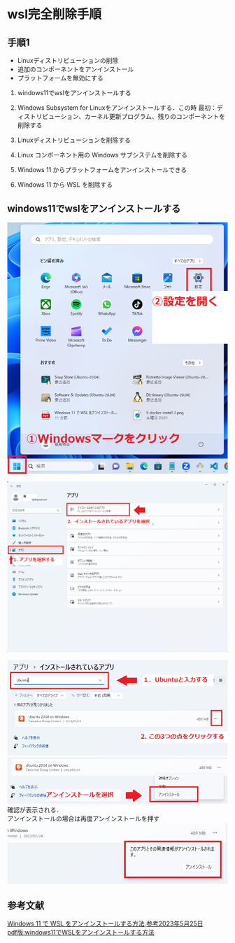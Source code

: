 # wsl完全削除手順


## 手順1
- Linuxディストリビューションの削除  
- 追加のコンポーネントをアンインストール
- プラットフォームを無効にする  

1. windows11でwslをアンインストールする  
2. Windows Subsystem for Linuxをアンインストールする．この時
最初：ディストリビューション、カーネル更新プログラム、残りのコンポーネントを削除する  

3. Linuxディストリビューションを削除する  
4. Linux コンポーネント用の Windows サブシステムを削除する  
5. Windows 11 からプラットフォームをアンインストールできる  
6. Windows 11 から WSL を削除する  


## windows11でwslをアンインストールする  

![](./img/img-1.png)　　

![](./img/img-2.png)　　

![](./img/img-3.png)   
![](./img/img-4.png)  
確認が表示される．  
アンインストールの場合は再度アンインストールを押す  
![](./img/img-5.png)  



## 参考文献    
[Windows 11 で WSL をアンインストールする方法,参考2023年5月25日](https://cloudo3.com/ja/windows/windows-11-%E3%81%A6%E3%82%99-wsl-%E3%82%92%E3%82%A2%E3%83%B3%E3%82%A4%E3%83%B3%E3%82%B9%E3%83%88%E3%83%BC%E3%83%AB%E3%81%99%E3%82%8B%E6%96%B9%E6%B3%95/11241537)  
[pdf版:windows11でWSLをアンインストールする方法](./pdf/Windows%2011%20%E3%81%A7%20WSL%20%E3%82%92%E3%82%A2%E3%83%B3%E3%82%A4%E3%83%B3%E3%82%B9%E3%83%88%E3%83%BC%E3%83%AB%E3%81%99%E3%82%8B%E6%96%B9%E6%B3%95.pdf)  
